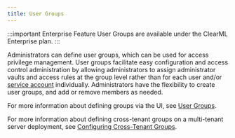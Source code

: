 ```yaml
---
title: User Groups
---
```


:::important Enterprise Feature
User Groups are available under the ClearML Enterprise plan.
:::

Administrators can define user groups, which can be used for access privilege management. User groups facilitate easy 
configuration and access control administration by allowing administrators to assign administrator vaults and access 
rules at the group level rather than for each user and/or [service account](../webapp/settings/webapp_settings_users.md#service-accounts) 
individually. Administrators have the flexibility to create user groups, and add or remove members as needed.

For more information about defining groups via the UI, see [User Groups](../webapp/settings/webapp_settings_users.md#user-groups).

For more information about defining cross-tenant groups on a multi-tenant server deployment, see [Configuring Cross-Tenant Groups](../deploying_clearml/enterprise_deploy/multi_tenant_k8s.md#configuring-groups).